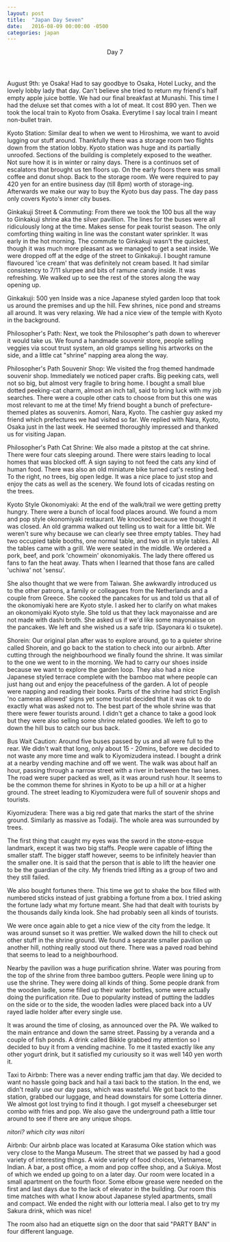 ```yaml
---
layout: post
title:  "Japan Day Seven"
date:   2016-08-09 00:00:00 -0500
categories: japan
---
```

<header>
	Day 7
</header>
 August 9th:
ye Osaka!
Had to say goodbye to Osaka, Hotel Lucky, and the lovely lobby lady that day. Can't believe she tried to return my friend's half empty apple juice bottle. We had our final breakfast at Munashi. This time I had the deluxe set that comes with a lot of meat. It cost 890 yen. Then we took the local train to Kyoto from Osaka. Everytime I say local train I meant non-bullet train. 

Kyoto Station:
Similar deal to when we went to Hiroshima, we want to avoid lugging our stuff around. Thankfully there was a storage room two flights down from the station lobby. Kyoto station was huge and its partially unroofed. Sections of the building is completely exposed to the weather. Not sure how it is in winter or rainy days. There is a continuos set of escalators that brought us ten floors up. On the early floors there was small coffee and donut shop. Back to the storage room. We were required to pay 420 yen for an entire business day (till 8pm) worth of storage-ing. Afterwards we make  our way to buy the Kyoto bus day pass. The day pass only covers Kyoto's inner city buses. 

Ginkakuji Street & Commuting:
From there we took the 100 bus all the way to Ginkakuji shrine aka the silver pavillion. The lines for the buses were all ridiculously long at the time. Makes sense for peak tourist season. The only comforting thing waiting in line was the constant water sprinkler. It was early in the hot morning. The commute to Ginkakuji wasn't the quickest, though it was much more pleasant as we managed to get a seat inside. We were dropped off at the edge of the street to Ginkakuji. I bought ramune flavoured 'ice cream' that was definitely not cream based. It had similar consistency to 7/11 slurpee and bits of ramune candy inside. It was refreshing. We walked up to see the rest of the stores along the way opening up.

Ginkakuji: 500 yen
Inside was a nice Japanese styled garden loop that took us around the premises and up the hill. Few shrines, nice pond and streams all around. It was very relaxing. We had a nice view of the temple with Kyoto in the background.

Philosopher's Path:
Next, we took the Philosopher's path down to wherever it would take us. We found a handmade souvenir store, people selling veggies via scout trust system, an old gramps selling his artworks on the side, and a little cat "shrine" napping area along the way. 

Philosopher's Path Souvenir Shop:
We visited the frog themed handmade souvenir shop. Immediately we noticed paper crafts. Big peeking cats, well not so big, but almost very fragile to bring home. I bought a small blue dotted peeking-cat charm, almost an inch tall, said to bring luck with my job searches. There were a couple other cats to choose from but this one was most relevant to me at the time! My friend bought a bunch of prefecture-themed plates as souvenirs. Aomori, Nara, Kyoto. The cashier guy asked my friend which prefectures we had visited so far. We replied with Nara, Kyoto, Osaka just in the last week. He seemed thoroughly impressed and thanked us for visiting Japan.

Philosopher's Path Cat Shrine:
We also made a pitstop at the cat shrine. There were four cats sleeping around. There were stairs leading to local homes that was blocked off. A sign saying to not feed the cats any kind of human food. There was also an old miniature bike turned cat's resting bed. To the right, no trees, big open ledge. It was a nice place to just stop and enjoy the cats as well as the scenery. We found lots of cicadas resting on the trees.

Kyoto Style Okonomiyaki:
At the end of the walk/trail we were getting pretty hungry. There were a bunch of local food places around. We found a mom and pop style okonomiyaki restaurant. We knocked because we thought it was closed. An old gramma walked out telling us to wait for a little bit. We weren't sure why because we can clearly see three empty tables. They had two occupied table booths, one normal table, and two sit in style tables. All the tables came with a grill. We were seated in the middle. We ordered a pork, beef, and pork 'chowmein' okonomiyakis. The lady there offered us fans to fan the heat away. Thats when I learned that those fans are called 'uchiwa' not 'sensu'. 

She also thought that we were from Taiwan. She awkwardly introduced us to the other patrons, a family or colleagues from the Netherlands and a couple from Greece. She cooked the pancakes for us and told us that all of the okonomiyaki here are Kyoto style. I asked her to clarify on what makes an okonomiyaki Kyoto style. She told us that they lack mayonaisse and are not made with dashi broth. She asked us if we'd like some mayonaisse on the pancakes. We left and she wished us a safe trip. (Sayonara ki o tsukete). 

Shorein:
Our original plan after was to explore around, go to a quieter shrine called Shorein, and go back to the station to check into our airbnb. After cutting through the neighbourhood we finally found the shrine. It was similar to the one we went to in the morning. We had to carry our shoes inside because we want to explore the garden loop. They also had a nice Japanese styled terrace complete with the bamboo mat where people can just hang out and enjoy the peacefulness of the garden. A lot of people were napping and reading their books. Parts of the shrine had strict English 'no cameras allowed' signs yet some tourist decided that it was ok to do exactly what was asked not to. The best part of the whole shrine was that there were fewer tourists around. I didn't get a chance to take a good look but they were also selling some shrine related goodies. We left to go to down the hill bus to catch our bus back.

Bus Wait Caution:
Around five buses passed by us and all were full to the rear. We didn't wait that long, only about 15 - 20mins, before we decided to not waste any more time and walk to Kiyomizudera instead. I bought a drink at a nearby vending machine and off we went. The walk was about half an hour, passing through a narrow street with a river in between the two lanes. The road were super packed as well, as it was around rush hour. It seems to be the common theme for shrines in Kyoto to be up a hill or at a higher ground. The street leading to Kiyomizudera were full of souvenir shops and tourists.

Kiyomizudera:
There was a big red gate that marks the start of the shrine ground. Similarly as massive as Todaiji. The whole area was surrounded by trees. 

The first thing that caught my eyes was the sword in the stone-esque landmark, except it was two big staffs. People were capable of lifting the smaller staff. The bigger staff however, seems to be infinitely heavier than the smaller one. It is said that the person that is able to lift the heavier one to be the guardian of the city. My friends tried lifting as a group of two and they still failed. 

We also bought fortunes there. This time we got to shake the box filled with numbered sticks instead of just grabbing a fortune from a box. I tried asking the fortune lady what my fortune meant. She had that dealt with tourists by the thousands daily kinda look. She had probably seen all kinds of tourists.

We were once again able to get a nice view of the city from the ledge. It was around sunset so it was prettier. We walked down the hill to check out other stuff in the shrine ground. We found a separate smaller pavilion up another hill, nothing really stood out there. There was a paved road behind that seems to lead to a neighbourhood. 

Nearby the pavilion was a huge purification shrine. Water was pouring from the top of the shrine from three bamboo gutters. People were lining up to use the shrine. They were doing all kinds of thing. Some people drank from the wooden ladle, some filled up their water bottles, some were actually doing the purification rite. Due to popularity instead of putting the laddles on the side or to the side, the wooden ladles were placed back into a UV rayed ladle holder after every single use. 

It was around the time of closing, as announced over the PA. We walked to the main entrance and down the same street. Passing by a veranda and a couple of fish ponds. A drink called Bikkle grabbed my attention so I decided to buy it from a vending machine. To me it tasted exactly like any other yogurt drink, but it satisfied my curiousity so it was well 140 yen worth it. 

Taxi to Airbnb:
There was a never ending traffic jam that day. We decided to want no hassle going back and hail a taxi back to the station. In the end, we didn't really use our day pass, which was wasteful. We got back to the station, grabbed our luggage, and head downstairs for some Lotteria dinner. We almost got lost trying to find it though. I got myself a cheeseburger set combo with fries and pop. We also gave the underground path a little tour around to see if there are any unique shops. 

*nitori? which city was nitori*

Airbnb:
Our airbnb place was located at Karasuma Oike station which was very close to the Manga Museum. The street that we passed by had a good variety of interesting things. A wide variety of food choices, Vietnamese, Indian. A bar, a post office, a mom and pop coffee shop, and a Sukiya. Most of which we ended up going to on a later day. Our room were located in a small apartment on the fourth floor. Some elbow grease were needed on the first and last days due to the lack of elevator in the building. Our room this time matches with what I know about Japanese styled apartments, small and compact. We ended the night with our lotteria meal. I also get to try my Sakura drink, which was nice!

The room also had an etiquette sign on the door that said "PARTY BAN" in four different language.